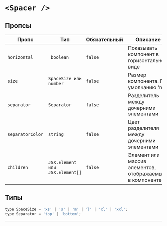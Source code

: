 # `<Spacer />`

## Пропсы

| Пропс            | Тип                             | Обязательный | Описание                                                |
| ---------------- | ------------------------------- | ------------ | ------------------------------------------------------- |
| `horizontal`     | ` boolean`                      | `false`      | Показывать компонент в горизонтальном виде              |
| `size`           | `SpaceSize или number`          | `false`      | Размер компонента. По умолчанию 'm'                     |
| `separator`      | `Separator`                     | `false`      | Разделитель между дочерними элементами                  |
| `separatorColor` | `string`                        | `false`      | Цвет разделителя между дочерними элементами             |
| `children`       | `JSX.Element или JSX.Element[]` | `false`      | Элемент или массив элементов, отображаемые в компоненте |

## Типы

```js
type SpaceSize = 'xs' | 's' | 'm' | 'l' | 'xl' | 'xxl';
type Separator = 'top' | 'bottom';
```

---
